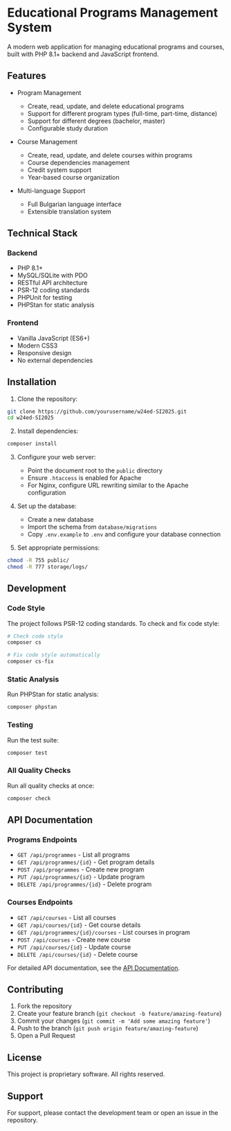 # Educational Programs Management System

A modern web application for managing educational programs and courses, built with PHP 8.1+ backend and JavaScript frontend.

## Features

- Program Management
  - Create, read, update, and delete educational programs
  - Support for different program types (full-time, part-time, distance)
  - Support for different degrees (bachelor, master)
  - Configurable study duration

- Course Management
  - Create, read, update, and delete courses within programs
  - Course dependencies management
  - Credit system support
  - Year-based course organization

- Multi-language Support
  - Full Bulgarian language interface
  - Extensible translation system

## Technical Stack

### Backend
- PHP 8.1+
- MySQL/SQLite with PDO
- RESTful API architecture
- PSR-12 coding standards
- PHPUnit for testing
- PHPStan for static analysis

### Frontend
- Vanilla JavaScript (ES6+)
- Modern CSS3
- Responsive design
- No external dependencies

## Installation

1. Clone the repository:
```bash
git clone https://github.com/yourusername/w24ed-SI2025.git
cd w24ed-SI2025
```

2. Install dependencies:
```bash
composer install
```

3. Configure your web server:
   - Point the document root to the `public` directory
   - Ensure `.htaccess` is enabled for Apache
   - For Nginx, configure URL rewriting similar to the Apache configuration

4. Set up the database:
   - Create a new database
   - Import the schema from `database/migrations`
   - Copy `.env.example` to `.env` and configure your database connection

5. Set appropriate permissions:
```bash
chmod -R 755 public/
chmod -R 777 storage/logs/
```

## Development

### Code Style
The project follows PSR-12 coding standards. To check and fix code style:

```bash
# Check code style
composer cs

# Fix code style automatically
composer cs-fix
```

### Static Analysis
Run PHPStan for static analysis:

```bash
composer phpstan
```

### Testing
Run the test suite:

```bash
composer test
```

### All Quality Checks
Run all quality checks at once:

```bash
composer check
```

## API Documentation

### Programs Endpoints

- `GET /api/programmes` - List all programs
- `GET /api/programmes/{id}` - Get program details
- `POST /api/programmes` - Create new program
- `PUT /api/programmes/{id}` - Update program
- `DELETE /api/programmes/{id}` - Delete program

### Courses Endpoints

- `GET /api/courses` - List all courses
- `GET /api/courses/{id}` - Get course details
- `GET /api/programmes/{id}/courses` - List courses in program
- `POST /api/courses` - Create new course
- `PUT /api/courses/{id}` - Update course
- `DELETE /api/courses/{id}` - Delete course

For detailed API documentation, see the [API Documentation](docs/api.md).

## Contributing

1. Fork the repository
2. Create your feature branch (`git checkout -b feature/amazing-feature`)
3. Commit your changes (`git commit -m 'Add some amazing feature'`)
4. Push to the branch (`git push origin feature/amazing-feature`)
5. Open a Pull Request

## License

This project is proprietary software. All rights reserved.

## Support

For support, please contact the development team or open an issue in the repository.